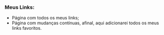 ### Meus Links:

- Página com todos os meus links;
- Página com mudanças contínuas, afinal, aqui adicionarei todos os meus links favoritos.
